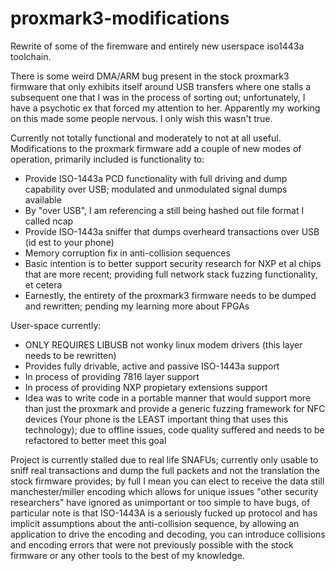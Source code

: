 # proxmark3-modifications
Rewrite of some of the firemware and entirely new userspace iso1443a toolchain.

There is some weird DMA/ARM bug present in the stock proxmark3 firmware that only exhibits itself around USB transfers where one stalls a subsequent one that I was in the process of sorting out; unfortunately, I have a psychotic ex that forced my attention to her. Apparently my working on this made some people nervous. I only wish this wasn't true.

Currently not totally functional and moderately to not at all useful. Modifications to the proxmark firmware add a couple of new modes of operation, primarily included is functionality to:

- Provide ISO-1443a PCD functionality with full driving and dump capability over USB; modulated and unmodulated signal dumps available
- By "over USB", I am referencing a still being hashed out file format I called ncap
- Provide ISO-1443a sniffer that dumps overheard transactions over USB (id est to your phone)
- Memory corruption fix in anti-collision sequences
- Basic intention is to better support security research for NXP et al chips that are more recent; providing full network stack fuzzing functionality, et cetera
- Earnestly, the entirety of the proxmark3 firmware needs to be dumped and rewritten; pending my learning more about FPGAs

User-space currently:
- ONLY REQUIRES LIBUSB not wonky linux modem drivers (this layer needs to be rewritten)
- Provides fully drivable, active and passive ISO-1443a support
- In process of providing 7816 layer support
- In process of providing NXP propietary extensions support
- Idea was to write code in a portable manner that would support more than just the proxmark and provide a generic fuzzing framework for NFC devices (Your phone is the LEAST important thing that uses this technology); due to offline issues, code quality suffered and needs to be refactored to better meet this goal

Project is currently stalled due to real life SNAFUs; currently only usable to sniff real transactions and dump the full packets and not the translation the stock firmware provides; by full I mean you can elect to receive the data still manchester/miller encoding which allows for unique issues "other security researchers" have ignored as unimportant or too simple to have bugs, of particular note is that ISO-1443A is a seriously fucked up protocol and has implicit assumptions about the anti-collision sequence, by allowing an application to drive the encoding and decoding, you can introduce collisions and encoding errors that were not previously possible with the stock firmware or any other tools to the best of my knowledge.

